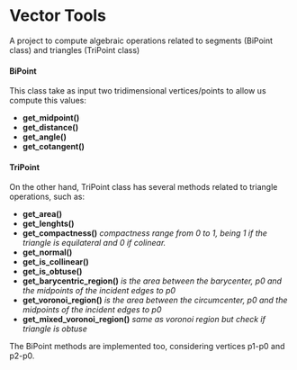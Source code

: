 # Vector Tools

A project to compute algebraic operations related to segments (BiPoint class) and triangles (TriPoint class)

#### BiPoint

This class take as input two tridimensional vertices/points to allow us compute this values:

* **get_midpoint()**
* **get_distance()**
* **get_angle()**
* **get_cotangent()**

#### TriPoint

On the other hand, TriPoint class has several methods related to triangle operations, such as:

* **get_area()**
* **get_lenghts()**
* **get_compactness()** *compactness range from 0 to 1, being 1 if the triangle is equilateral and 0 if colinear.*
* **get_normal()**
* **get_is_collinear()** 
* **get_is_obtuse()**
* **get_barycentric_region()** *is the area between the barycenter, p0 and the midpoints of the incident edges to p0*
* **get_voronoi_region()** *is the area between the circumcenter, p0 and the midpoints of the incident edges to p0*
* **get_mixed_voronoi_region()** *same as voronoi region but check if triangle is obtuse*

The BiPoint methods are implemented too, considering vertices p1-p0 and p2-p0.